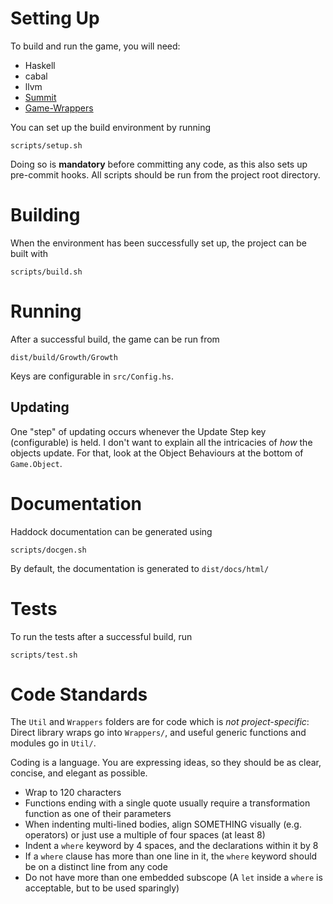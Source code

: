 # Setting Up

To build and run the game, you will need:

 * Haskell
 * cabal
 * llvm
 * [Summit](https://github.com/RobotGymnast/Summit)
 * [Game-Wrappers](https://github.com/RobotGymnast/Game-Wrappers)

You can set up the build environment by running

    scripts/setup.sh

Doing so is **mandatory** before committing any code, as this also sets up pre-commit hooks.
All scripts should be run from the project root directory.

# Building

When the environment has been successfully set up, the project can be built with

    scripts/build.sh

# Running

After a successful build, the game can be run from

    dist/build/Growth/Growth

Keys are configurable in `src/Config.hs`.

## Updating

One "step" of updating occurs whenever the Update Step key (configurable) is held.
I don't want to explain all the intricacies of _how_ the objects update.
For that, look at the Object Behaviours at the bottom of `Game.Object`.

# Documentation

Haddock documentation can be generated using

    scripts/docgen.sh

By default, the documentation is generated to `dist/docs/html/`

# Tests

To run the tests after a successful build, run

    scripts/test.sh

# Code Standards

The `Util` and `Wrappers` folders are for code which is *not project-specific*:
Direct library wraps go into `Wrappers/`, and useful generic functions and modules go in `Util/`.

Coding is a language. You are expressing ideas, so they should be as clear, concise, and elegant as possible.

 * Wrap to 120 characters
 * Functions ending with a single quote usually require a transformation function as one of their parameters
 * When indenting multi-lined bodies, align SOMETHING visually (e.g. operators)
   or just use a multiple of four spaces (at least 8)
 * Indent a `where` keyword by 4 spaces, and the declarations within it by 8
 * If a `where` clause has more than one line in it, the `where` keyword should be on a distinct line from any code
 * Do not have more than one embedded subscope (A `let` inside a `where` is acceptable, but to be used sparingly)
